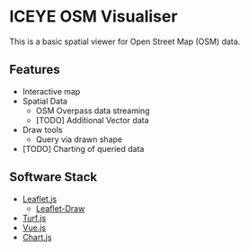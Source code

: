 # ICEYE OSM Visualiser

This is a basic spatial viewer for Open Street Map (OSM) data.

## Features

* Interactive map
* Spatial Data
  * OSM Overpass data streaming
  * [TODO] Additional Vector data
* Draw tools
  * Query via drawn shape
* [TODO] Charting of queried data

## Software Stack

* [Leaflet.js](https://leafletjs.com/)
  * [Leaflet-Draw](https://github.com/geoman-io/leaflet-geoman)
* [Turf.js](https://turfjs.org/)
* [Vue.js](https://github.com/vue-leaflet/Vue2Leaflet)
* [Chart.js](https://github.com/apexcharts/vue-apexcharts)